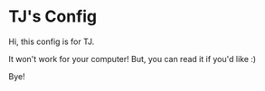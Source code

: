 # TJ's Config

Hi, this config is for TJ.

It won't work for your computer! But, you can read it if you'd like :)

Bye!
